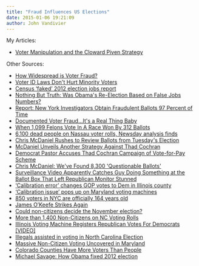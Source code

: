 ```yaml
---
title: "Fraud Influences US Elections"
date: 2015-01-06 19:21:09
author: John Vandivier
---
```




My Articles:
<ul>
	<li><a title=\"Voter Manipulation and The Cloward Piven Strategy\" href=\"http://caeconomics.wordpress.com/2012/09/26/voter-manipulation-and-the-cloward-piven-strategy/\">Voter Manipulation and the Cloward Piven Strategy</a></li>
</ul>
Other Sources:
<ul>
	<li><a href=\"http://www.truethevote.org/news/how-widespread-is-voter-fraud-2012-facts-figures\">How Widespread is Voter Fraud?</a></li>
	<li><a href=\"http://www.timesuniononline.com/main.asp?SectionID=76&amp;SubSectionID=339&amp;ArticleID=76569\">Voter ID Laws Don't Hurt Minority Voters</a></li>
	<li><a href=\"http://nypost.com/2013/11/18/census-faked-2012-election-jobs-report/\">Census ‘faked’ 2012 election jobs report</a></li>
	<li><a href=\"http://www.youtube.com/watch?v=mlTjMw66-JU\">Nothing But Truth: Was Obama's Re-Election Based on False Jobs Numbers?</a></li>
	<li><a href=\"http://www.nationalreview.com/corner/367278/report-new-york-investigators-obtain-fraudulent-ballots-97-percent-time-john-fund\">Report: New York Investigators Obtain Fraudulent Ballots 97 Percent of Time</a></li>
	<li><a href=\"http://buzzpo.com/documented-voter-fraud-real-thing-baby/\">Documented Voter Fraud...It's a Real Thing Baby</a></li>
	<li><a href=\"http://linkis.com/townhall.com/columni/qqSm6\">When 1,099 Felons Vote In A Race Won By 312 Ballots</a></li>
	<li><a href=\"http://www.newsday.com/long-island/nassau/6-100-dead-people-on-nassau-voter-rolls-newsday-analysis-finds-1.6349860\">6,100 dead people on Nassau voter rolls, Newsday analysis finds</a></li>
	<li><a href=\"http://www.breitbart.com/Big-Government/2014/06/27/McDaniel-Rushes-To-Review-Ballots-From-Tuesday-s-Election\">Chris McDaniel Rushes to Review Ballots from Tuesday's Election</a></li>
	<li><a href=\"http://dailycaller.com/2014/06/30/mcdaniel-unveils-another-strategy-against-thad-cochran/\">McDaniel Unveils Another Strategy Against Thad Cochran</a></li>
	<li><a href=\"http://www.breitbart.com/Big-Government/2014/06/30/Democrat-Pastor-Accuses-Thad-Cochran-Campaign-Of-Vote-For-Pay-Scheme\">Democrat Pastor Accuses Thad Cochran Campaign of Vote-for-Pay Scheme</a></li>
	<li><a href=\"http://talkingpointsmemo.com/livewire/chris-mcdaniel-8-300-questionable-ballots-thad-cochran-runoff\">Chris McDaniel: We've Found 8,300 'Questionable Ballots'</a></li>
	<li><a href=\"http://www.theblaze.com/stories/2014/10/20/surveillance-video-apparently-catches-guy-doing-something-at-the-ballot-box-that-left-republican-monitor-stunned/\">Surveillance Video Apparently Catches Guy Doing Something at the Ballot Box That Left Republican Monitor Stunned</a></li>
	<li><a href=\"http://www.foxnews.com/politics/2014/10/22/calibration-error-changes-gop-votes-to-dem-in-illinois-county/\">‘Calibration error’ changes GOP votes to Dem in Illinois county</a></li>
	<li><a href=\"http://www.foxnews.com/politics/2014/10/27/calibration-issue-pops-up-on-maryland-voting-machines/\">‘Calibration issue’ pops up on Maryland voting machines</a></li>
	<li><a href=\"http://nypost.com/2014/10/22/850-people-officially-over-164-years-old-nyc-board-of-elections/\">850 voters in NYC are officially 164 years old</a></li>
	<li><a href=\"http://www.nationalreview.com/article/390893/james-okeefe-strikes-again-john-fund\"> James O’Keefe Strikes Again</a></li>
	<li><a href=\"http://www.washingtonpost.com/blogs/monkey-cage/wp/2014/10/24/could-non-citizens-decide-the-november-election/\">Could non-citizens decide the November election?</a></li>
	<li><a href=\"http://www.breitbart.com/Big-Government/2014/10/27/More-than-1-400-Non-Citizens-on-NC-Voting-Rolls/\">More than 1,400 Non-Citizens on NC Voting Rolls</a></li>
	<li><a href=\"http://dailycaller.com/2014/10/29/illinois-voting-machine-registers-republican-votes-for-democrats-video/\">Illinois Voting Machine Registers Republican Votes For Democrats [VIDEO]</a></li>
	<li><a href=\"http://www.projectveritasaction.com/video/ncillegalvoting\">Illegals assisted in voting in North Carolina Election</a></li>
	<li><a href=\"http://pjmedia.com/tatler/2014/10/29/massive-non-citizen-voting-uncovered-in-maryland/\">Massive Non-Citizen Voting Uncovered in Maryland</a></li>
	<li><a href=\"http://www.redstate.com/2012/09/04/colorado-counties-have-more-voters-than-people/\">Colorado Counties Have More Voters Than People</a></li>
	<li><a href=\"https://www.youtube.com/watch?v=dmJtaOO2etc\">Michael Savage: How Obama fixed 2012 election</a></li>
</ul>